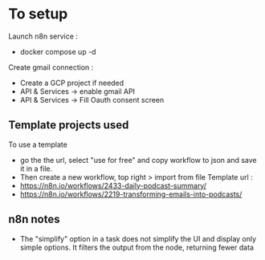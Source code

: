 # To setup

Launch n8n service :
- docker compose up -d

Create gmail connection :
- Create a GCP project if needed
- API & Services -> enable gmail API
- API & Services -> Fill Oauth consent screen

## Template projects used
To use a template
- go the the url, select "use for free" and copy workflow to json and save it in a file.
- Then create a new workflow, top right > import from file
Template url :
- https://n8n.io/workflows/2433-daily-podcast-summary/
- https://n8n.io/workflows/2219-transforming-emails-into-podcasts/

## n8n notes
- The "simplify" option in a task does not simplify the UI and display only simple options.
  It filters the output from the node, returning fewer data

